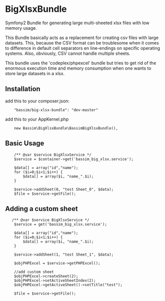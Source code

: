 BigXlsxBundle
=============

Symfony2 Bundle for generating large multi-sheeted xlsx files with low memory usage.

This Bundle basically acts as a replacement for creating csv files with large datasets.
This, because the CSV format can be troublesome when it comes to difference in default cell separators en line-endings on specific operating systems.
Also, obviously, CSV cannot handle multiple sheets.

This bundle uses the 'codeplex/phpexcel' bundle but tries to get rid of the enormous execution time and memory consumption when one wants to store large datasets in a xlsx.

Installation
------------

add this to your composer.json:

		"bassim/big-xlsx-bundle": "dev-master"

add this to your AppKernel.php

		new Bassim\BigXlsxBundle\BassimBigXlsxBundle(),

Basic Usage
-----------

		/** @var $service BigXlsxService */
		$service = $container->get('bassim_big_xlsx.service');

		$data[] = array("id","name");
		for ($i=0;$i<1;$i++) {
			$data[] = array($i, "name_".$i);
		}

		$service->addSheet(0, "test Sheet_0", $data);
		$file = $service->getFile();

Adding a custom sheet
---------------------

       /** @var $service BigXlsxService */
		$service = get('bassim_big_xlsx.service');

		$data[] = array("id","name");
		for ($i=0;$i<1;$i++) {
			$data[] = array($i, "name_".$i);
		}

		$service->addSheet(1, "test Sheet_1", $data);

		$objPHPExcel = $service->getPHPExcel();

		//add custom sheet
		$objPHPExcel->createSheet(2);
		$objPHPExcel->setActiveSheetIndex(2);
		$objPHPExcel->getActiveSheet()->setTitle("test");

		$file = $service->getFile();

  
